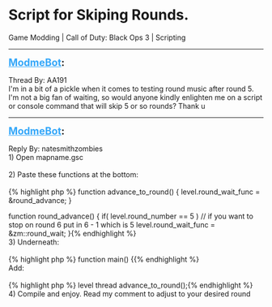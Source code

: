 # Script for Skiping Rounds.
Game Modding | Call of Duty: Black Ops 3 | Scripting

---
<strong style="font-size: 1.4em;"><span style="text-decoration: underline;text-decoration-color: #34a7f9;"><span style="color:#34a7f9;">ModmeBot</span></span>:</strong>

<p>Thread By: AA191<br />I&#39;m in a bit of a pickle when it comes to testing round music after round 5. I&#39;m not a big fan of waiting, so would anyone kindly enlighten me on a script or console command that will skip 5 or so rounds? Thank u</p>

---
<strong style="font-size: 1.4em;"><span style="text-decoration: underline;text-decoration-color: #34a7f9;"><span style="color:#34a7f9;">ModmeBot</span></span>:</strong>

<p>Reply By: natesmithzombies<br />1) Open mapname.gsc<br /><br />2) Paste these functions at the bottom: <br /><br />{% highlight php %}
function advance_to_round()
{
	level.round_wait_func = &amp;round_advance;
}

function round_advance()
{
	if( level.round_number == 5 ) // if you want to stop on round 6 put in 6 - 1 which is 5 
		level.round_wait_func = &amp;zm::round_wait; 
}{% endhighlight %}
<br />3) Underneath: <br /><br />{% highlight php %}
function main()
{{% endhighlight %}
<br />Add:<br /><br />{% highlight php %}
level thread advance_to_round();{% endhighlight %}
<br />4) Compile and enjoy. Read my comment to adjust to your desired round</p>

